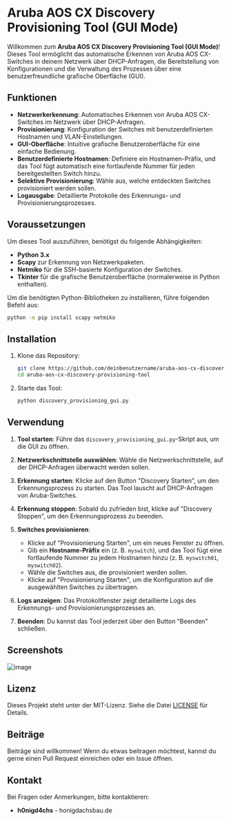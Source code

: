 # Aruba AOS CX Discovery Provisioning Tool (GUI Mode)

Willkommen zum **Aruba AOS CX Discovery Provisioning Tool (GUI Mode)**! Dieses Tool ermöglicht das automatische Erkennen von Aruba AOS CX-Switches in deinem Netzwerk über DHCP-Anfragen, die Bereitstellung von Konfigurationen und die Verwaltung des Prozesses über eine benutzerfreundliche grafische Oberfläche (GUI).

## Funktionen

- **Netzwerkerkennung**: Automatisches Erkennen von Aruba AOS CX-Switches im Netzwerk über DHCP-Anfragen.
- **Provisionierung**: Konfiguration der Switches mit benutzerdefinierten Hostnamen und VLAN-Einstellungen.
- **GUI-Oberfläche**: Intuitive grafische Benutzeroberfläche für eine einfache Bedienung.
- **Benutzerdefinierte Hostnamen**: Definiere ein Hostnamen-Präfix, und das Tool fügt automatisch eine fortlaufende Nummer für jeden bereitgestellten Switch hinzu.
- **Selektive Provisionierung**: Wähle aus, welche entdeckten Switches provisioniert werden sollen.
- **Logausgabe**: Detaillierte Protokolle des Erkennungs- und Provisionierungsprozesses.

## Voraussetzungen

Um dieses Tool auszuführen, benötigst du folgende Abhängigkeiten:

- **Python 3.x**
- **Scapy** zur Erkennung von Netzwerkpaketen.
- **Netmiko** für die SSH-basierte Konfiguration der Switches.
- **Tkinter** für die grafische Benutzeroberfläche (normalerweise in Python enthalten).

Um die benötigten Python-Bibliotheken zu installieren, führe folgenden Befehl aus:

```bash
python -m pip install scapy netmiko
```

## Installation

1. Klone das Repository:

    ```bash
    git clone https://github.com/deinbenutzername/aruba-aos-cx-discovery-provisioning-tool.git
    cd aruba-aos-cx-discovery-provisioning-tool
    ```


2. Starte das Tool:

    ```bash
    python discovery_provisioning_gui.py
    ```

## Verwendung

1. **Tool starten**: Führe das `discovery_provisioning_gui.py`-Skript aus, um die GUI zu öffnen.
   
2. **Netzwerkschnittstelle auswählen**: Wähle die Netzwerkschnittstelle, auf der DHCP-Anfragen überwacht werden sollen.
   
3. **Erkennung starten**: Klicke auf den Button "Discovery Starten", um den Erkennungsprozess zu starten. Das Tool lauscht auf DHCP-Anfragen von Aruba-Switches.
   
4. **Erkennung stoppen**: Sobald du zufrieden bist, klicke auf "Discovery Stoppen", um den Erkennungsprozess zu beenden.

5. **Switches provisionieren**:
   - Klicke auf "Provisionierung Starten", um ein neues Fenster zu öffnen.
   - Gib ein **Hostname-Präfix** ein (z. B. `myswitch`), und das Tool fügt eine fortlaufende Nummer zu jedem Hostnamen hinzu (z. B. `myswitch01`, `myswitch02`).
   - Wähle die Switches aus, die provisioniert werden sollen.
   - Klicke auf "Provisionierung Starten", um die Konfiguration auf die ausgewählten Switches zu übertragen.

6. **Logs anzeigen**: Das Protokollfenster zeigt detaillierte Logs des Erkennungs- und Provisionierungsprozesses an.

7. **Beenden**: Du kannst das Tool jederzeit über den Button "Beenden" schließen.

## Screenshots

![image](https://github.com/user-attachments/assets/c2e35b93-a9d7-4164-a2b4-ddfd8805c53b)


## Lizenz

Dieses Projekt steht unter der MIT-Lizenz. Siehe die Datei [LICENSE](LICENSE) für Details.

## Beiträge

Beiträge sind willkommen! Wenn du etwas beitragen möchtest, kannst du gerne einen Pull Request einreichen oder ein Issue öffnen.

## Kontakt

Bei Fragen oder Anmerkungen, bitte kontaktieren:

- **h0nigd4chs** - honigdachsbau.de
